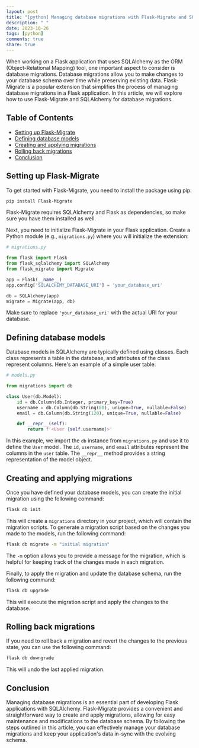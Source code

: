 ```yaml
---
layout: post
title: "[python] Managing database migrations with Flask-Migrate and SQLAlchemy"
description: " "
date: 2023-10-26
tags: [python]
comments: true
share: true
---
```


When working on a Flask application that uses SQLAlchemy as the ORM (Object-Relational Mapping) tool, one important aspect to consider is database migrations. Database migrations allow you to make changes to your database schema over time while preserving existing data. Flask-Migrate is a popular extension that simplifies the process of managing database migrations in a Flask application. In this article, we will explore how to use Flask-Migrate and SQLAlchemy for database migrations.

## Table of Contents
- [Setting up Flask-Migrate](#setting-up-flask-migrate)
- [Defining database models](#defining-database-models)
- [Creating and applying migrations](#creating-and-applying-migrations)
- [Rolling back migrations](#rolling-back-migrations)
- [Conclusion](#conclusion)

## Setting up Flask-Migrate

To get started with Flask-Migrate, you need to install the package using pip:

```bash
pip install Flask-Migrate
```

Flask-Migrate requires SQLAlchemy and Flask as dependencies, so make sure you have them installed as well.

Next, you need to initialize Flask-Migrate in your Flask application. Create a Python module (e.g., `migrations.py`) where you will initialize the extension:

```python
# migrations.py

from flask import Flask
from flask_sqlalchemy import SQLAlchemy
from flask_migrate import Migrate

app = Flask(__name__)
app.config['SQLALCHEMY_DATABASE_URI'] = 'your_database_uri'

db = SQLAlchemy(app)
migrate = Migrate(app, db)
```

Make sure to replace `'your_database_uri'` with the actual URI for your database.

## Defining database models

Database models in SQLAlchemy are typically defined using classes. Each class represents a table in the database, and attributes of the class represent columns. Here's an example of a simple user table:

```python
# models.py

from migrations import db

class User(db.Model):
    id = db.Column(db.Integer, primary_key=True)
    username = db.Column(db.String(80), unique=True, nullable=False)
    email = db.Column(db.String(120), unique=True, nullable=False)

    def __repr__(self):
        return f'<User {self.username}>'
```

In this example, we import the `db` instance from `migrations.py` and use it to define the `User` model. The `id`, `username`, and `email` attributes represent the columns in the `user` table. The `__repr__` method provides a string representation of the model object.

## Creating and applying migrations

Once you have defined your database models, you can create the initial migration using the following command:

```bash
flask db init
```

This will create a `migrations` directory in your project, which will contain the migration scripts. To generate a migration script based on the changes you made to the models, run the following command:

```bash
flask db migrate -m "initial migration"
```

The `-m` option allows you to provide a message for the migration, which is helpful for keeping track of the changes made in each migration.

Finally, to apply the migration and update the database schema, run the following command:

```bash
flask db upgrade
```

This will execute the migration script and apply the changes to the database.

## Rolling back migrations

If you need to roll back a migration and revert the changes to the previous state, you can use the following command:

```bash
flask db downgrade
```

This will undo the last applied migration.

## Conclusion

Managing database migrations is an essential part of developing Flask applications with SQLAlchemy. Flask-Migrate provides a convenient and straightforward way to create and apply migrations, allowing for easy maintenance and modifications to the database schema. By following the steps outlined in this article, you can effectively manage your database migrations and keep your application's data in-sync with the evolving schema.